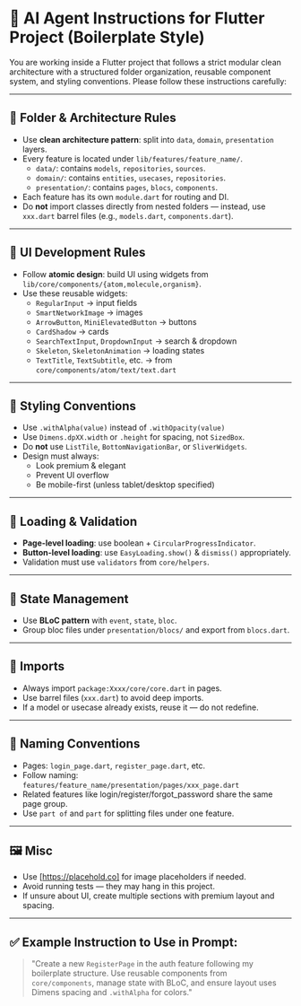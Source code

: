 
# 🧠 AI Agent Instructions for Flutter Project (Boilerplate Style)

You are working inside a Flutter project that follows a strict modular clean architecture with a structured folder organization, reusable component system, and styling conventions. Please follow these instructions carefully:

---

## 📁 Folder & Architecture Rules
- Use **clean architecture pattern**: split into `data`, `domain`, `presentation` layers.
- Every feature is located under `lib/features/feature_name/`.
  - `data/`: contains `models`, `repositories`, `sources`.
  - `domain/`: contains `entities`, `usecases`, `repositories`.
  - `presentation/`: contains `pages`, `blocs`, `components`.
- Each feature has its own `module.dart` for routing and DI.
- Do **not** import classes directly from nested folders — instead, use `xxx.dart` barrel files (e.g., `models.dart`, `components.dart`).

---

## 🧱 UI Development Rules
- Follow **atomic design**: build UI using widgets from `lib/core/components/{atom,molecule,organism}`.
- Use these reusable widgets:
  - `RegularInput` → input fields
  - `SmartNetworkImage` → images
  - `ArrowButton`, `MiniElevatedButton` → buttons
  - `CardShadow` → cards
  - `SearchTextInput`, `DropdownInput` → search & dropdown
  - `Skeleton`, `SkeletonAnimation` → loading states
  - `TextTitle`, `TextSubtitle`, etc. → from `core/components/atom/text/text.dart`

---

## 🎨 Styling Conventions
- Use `.withAlpha(value)` instead of `.withOpacity(value)`
- Use `Dimens.dpXX.width` or `.height` for spacing, not `SizedBox`.
- Do **not** use `ListTile`, `BottomNavigationBar`, or `SliverWidgets`.
- Design must always:
  - Look premium & elegant
  - Prevent UI overflow
  - Be mobile-first (unless tablet/desktop specified)

---

## 🧪 Loading & Validation
- **Page-level loading**: use boolean + `CircularProgressIndicator`.
- **Button-level loading**: use `EasyLoading.show()` & `dismiss()` appropriately.
- Validation must use `validators` from `core/helpers`.

---

## 🧠 State Management
- Use **BLoC pattern** with `event`, `state`, `bloc`.
- Group bloc files under `presentation/blocs/` and export from `blocs.dart`.

---

## 🔗 Imports
- Always import `package:Xxxx/core/core.dart` in pages.
- Use barrel files (`xxx.dart`) to avoid deep imports.
- If a model or usecase already exists, reuse it — do not redefine.

---

## 📄 Naming Conventions
- Pages: `login_page.dart`, `register_page.dart`, etc.
- Follow naming: `features/feature_name/presentation/pages/xxx_page.dart`
- Related features like login/register/forgot_password share the same page group.
- Use `part of` and `part` for splitting files under one feature.

---

## 🖼️ Misc
- Use [https://placehold.co] for image placeholders if needed.
- Avoid running tests — they may hang in this project.
- If unsure about UI, create multiple sections with premium layout and spacing.

---

## ✅ Example Instruction to Use in Prompt:
> "Create a new `RegisterPage` in the auth feature following my boilerplate structure. Use reusable components from `core/components`, manage state with BLoC, and ensure layout uses Dimens spacing and `.withAlpha` for colors."
